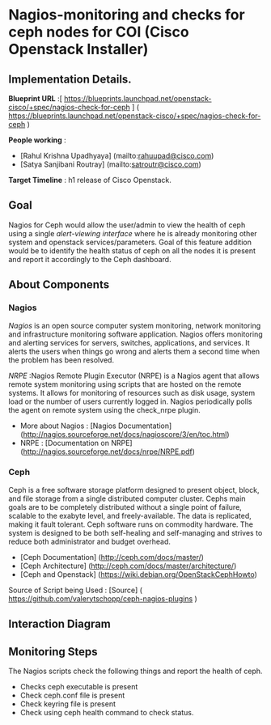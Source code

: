# Nagios-monitoring and checks for ceph nodes for COI (Cisco Openstack Installer)

## Implementation Details.

**Blueprint URL** :[ https://blueprints.launchpad.net/openstack-cisco/+spec/nagios-check-for-ceph ] ( https://blueprints.launchpad.net/openstack-cisco/+spec/nagios-check-for-ceph )

**People working** :
* [Rahul Krishna Upadhyaya] (mailto:rahuupad@cisco.com) 
* [Satya Sanjibani Routray] (mailto:satroutr@cisco.com)

**Target Timeline** : h1 release of Cisco Openstack.

## Goal

Nagios for Ceph would allow the user/admin to view the health of ceph using a single _alert-viewing interface_ where he is already monitoring other system and openstack services/parameters. Goal of this feature addition would be to identify the health status of ceph on all the nodes it is present and report it accordingly to the Ceph dashboard.

## About Components

### Nagios 

*Nagios* is an open source computer system monitoring, network monitoring and infrastructure monitoring software application. Nagios offers monitoring and alerting services for servers, switches, applications, and services. It alerts the users when things go wrong and alerts them a second time when the problem has been resolved.

*NRPE* :Nagios Remote Plugin Executor (NRPE) is a Nagios agent that allows remote system monitoring using scripts that are hosted on the remote systems. It allows for monitoring of resources such as disk usage, system load or the number of users currently logged in. Nagios periodically polls the agent on remote system using the check_nrpe plugin.


* More about Nagios : [Nagios Documentation] (http://nagios.sourceforge.net/docs/nagioscore/3/en/toc.html)
* NRPE :  [Documentation on NRPE] (http://nagios.sourceforge.net/docs/nrpe/NRPE.pdf)

### Ceph

Ceph is a free software storage platform designed to present object, block, and file storage from a single distributed computer cluster. Cephs main goals are to be completely distributed without a single point of failure, scalable to the exabyte level, and freely-available. The data is replicated, making it fault tolerant. Ceph software runs on commodity hardware. The system is designed to be both self-healing and self-managing and strives to reduce both administrator and budget overhead.

* [Ceph Documentation] (http://ceph.com/docs/master/) 
* [Ceph Architecture] (http://ceph.com/docs/master/architecture/)
* [Ceph and Openstack] (https://wiki.debian.org/OpenStackCephHowto)

Source of Script being Used : [Source] ( https://github.com/valerytschopp/ceph-nagios-plugins )

## Interaction Diagram  

## Monitoring Steps
The Nagios scripts check the following things and report the health of ceph.

* Checks ceph executable is present
* Check ceph.conf file is present
* Check keyring file is present
* Check using ceph health command to check status.        
